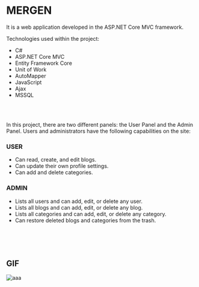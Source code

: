 #  MERGEN

It is a web application developed in the ASP.NET Core MVC framework.

Technologies used within the project:

-  C#
-  ASP.NET Core MVC 
-  Entity Framework Core 
-  Unit of Work
-  AutoMapper
-  JavaScript 
-  Ajax
-  MSSQL
<br>
<br> 


In this project, there are two different panels: the User Panel and the Admin Panel. Users and administrators have the following capabilities on the site:

### USER
- Can read, create, and edit blogs.
- Can update their own profile settings.
- Can add and delete categories.


 ### ADMIN
- Lists all users and can add, edit, or delete any user.
- Lists all blogs and can add, edit, or delete any blog.
- Lists all categories and can add, edit, or delete any category.
- Can restore deleted blogs and categories from the trash.
<br>
<br>
<br>



## GIF 

![aaa](https://github.com/enesylmzx42/AspNet-Core-MVC-Blog/assets/117593621/c46ad3f0-e8f2-4ef4-a541-e72f6377fa8e)


